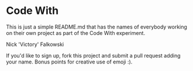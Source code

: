 # Code With

This is just a simple README.md that has the names of everybody working on their own project as part of the Code With experiment.


Nick 'Victory' Falkowski

If you'd like to sign up, fork this project and submit a pull request adding your name. Bonus points for creative use of emoji :).
